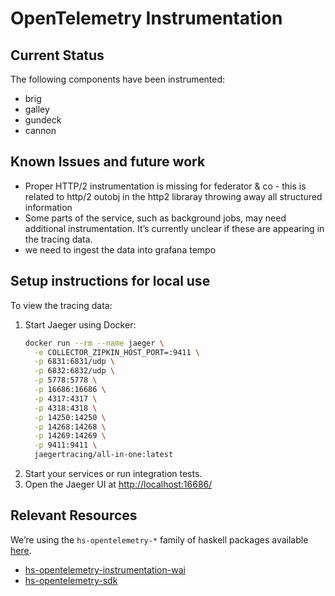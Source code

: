 # OpenTelemetry Instrumentation

## Current Status

The following components have been instrumented:

- brig
- galley
- gundeck
- cannon

## Known Issues and future work

- Proper HTTP/2 instrumentation is missing for federator & co - this is related to http/2 outobj in the http2 libraray throwing away all structured information
- Some parts of the service, such as background jobs, may need additional instrumentation. It’s currently unclear if these are appearing in the tracing data.
- we need to ingest the data into grafana tempo

## Setup instructions for local use

To view the tracing data:

1. Start Jaeger using Docker:
   ```bash
   docker run --rm --name jaeger \
     -e COLLECTOR_ZIPKIN_HOST_PORT=:9411 \
     -p 6831:6831/udp \
     -p 6832:6832/udp \
     -p 5778:5778 \
     -p 16686:16686 \
     -p 4317:4317 \
     -p 4318:4318 \
     -p 14250:14250 \
     -p 14268:14268 \
     -p 14269:14269 \
     -p 9411:9411 \
     jaegertracing/all-in-one:latest
   ```
2. Start your services or run integration tests.
3. Open the Jaeger UI at [http://localhost:16686/](http://localhost:16686/)

## Relevant Resources

We’re using the `hs-opentelemetry-*` family of haskell packages available [here](https://github.com/iand675/hs-opentelemetry).

- [hs-opentelemetry-instrumentation-wai](https://hackage.haskell.org/package/hs-opentelemetry-instrumentation-wai-0.1.0.0/docs/src/OpenTelemetry.Instrumentation.Wai.html#local-6989586621679045744)
- [hs-opentelemetry-sdk](https://hackage.haskell.org/package/hs-opentelemetry-sdk-0.0.3.6)
